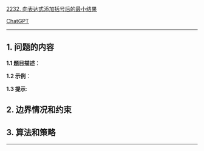 [2232. 向表达式添加括号后的最小结果](https://leetcode.cn/problems/minimize-result-by-adding-parentheses-to-expression)

[ChatGPT](chat.openai.com)

---

## 1. 问题的内容
**1.1 题目描述**：

**1.2 示例**：

**1.3 提示**:

## 2. 边界情况和约束


## 3. 算法和策略

---

